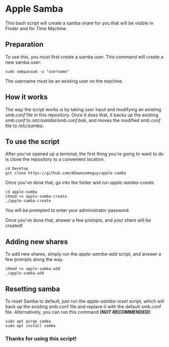 # Apple Samba
This bash script will create a samba share for you that will be visible in Finder and for Time Machine.

## Preparation ##
To use this, you must first create a samba user. This command will create a new samba user:
```
sudo smbpasswd -a "username"
```
The username must be an existing user on the machine.

## How it works ##
The way the script works is by taking user input and modifying an existing _smb.conf_ file in this repository. Once it does that, it backs up the existing _smb.conf_ to _/etc/samba/smb.conf.bak_, and moves the modified _smb.conf_ file to _/etc/samba_.

## To use the script ##
After you've opened up a terminal, the first thing you're going to want to do is clone the repository to a convenient location.
```
cd Desktop
git clone https://github.com/ADawesomeguy/apple-samba
```
Once you've done that, go into the folder and run _apple-samba-create_.
```
cd apple-samba
chmod +x apple-samba-create
./apple-samba-create
```
You will be prompted to enter your administrator password.

Once you've done that, answer a few prompts, and your share will be created!

## Adding new shares ##
To add new shares, simply run the _apple-samba-add_ script, and answer a few prompts along the way.
```
chmod +x apple-samba-add
./apple-samba-add
```

## Resetting samba ##
To reset Samba to default, just run the _apple-samba-reset_ script, which will back up the existing smb.conf file and replace it with the default smb.conf file.
Alternatively, you can run this command _**(NOT RECOMMENDED)**_:
```
sudo apt purge samba
sudo apt install samba
```

### Thanks for using this script! ###
